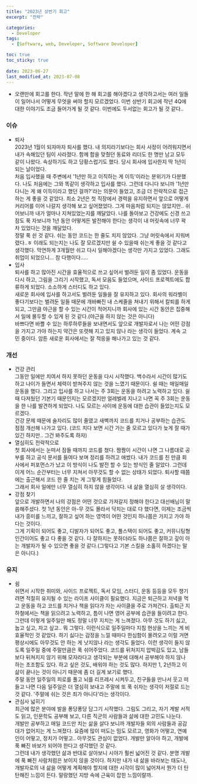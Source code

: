 ```yaml
---
title: "2023년 상반기 회고"
excerpt: "전략"

categories:
  - Developer
tags:
  - [Software, web, Developer, Software Developer]

toc: true
toc_sticky: true
 
date: 2023-06-27
last_modified_at: 2023-07-08
---
```


- 오랜만에 회고를 한다. 작년 말에 한 해 회고를 해야겠다고 생각하고서는 여러 일들이 일어나서 어떻게 무엇을 써야 할지 모르겠었다. 이번 상반기 회고에 작년 4Q에 대한 이야기도 조금 들어가게 될 것 같다. 이번에도 두서없는 회고가 될 것 같다..

### 이슈
  - 퇴사    
    2023년 1월이 되자마자 퇴사를 했다. 내 의지라기보다는 회사 사정이 어려워지면서 내가 속해있던 팀이 사라졌다. 함께 합을 맞췄던 동료와 리더도 한 명만 남고 모두 같이 나왔다. 속상하기도 하고 당황스럽기도 했다. 당시 회사에 입사한지 딱 1년이 되는 날이었다.    
    처음 입사했을 때 주변에서 '1년만 하고 이직하는 게 이득'이라는 분위기가 다분했다. 나도 처음에는 그와 똑같이 생각하고 입사를 했다. 그런데 다니다 보니까 '1년만 다니는 게 왜 이득이라고 했던 걸까?'라는 의문이 들었고, 조금 더 전략적으로 접근하는 게 좋을 것 같았다. 최소 2년은 첫 직장에서 경력을 유지하면서 앞으로 어떻게 커리어를 이어 나갈지 생각해 보고 싶어졌었다. 그게 마음처럼 되지는 않았지만..
    쉬어보니까 내가 얼마나 지쳐있었는지를 깨달았다. 나를 돌아보고 건강에도 신경 쓰고 잠도 푹 자보니까 1년 동안 어떻게든 발전해야 한다는 생각이 내 머릿속에 너무 꽉 차 있었다는 것을 깨달았다.     
    정말 푹 쉰 것 같다. 쉬는 동안 코드는 한 줄도 치지 않았다. 그냥 머릿속에서 지워버렸다..ㅎ 이래도 되는지는 나도 잘 모르겠지만 쉴 수 있을때 쉬는게 좋을 것 같다고 생각했다. 막연하게 3개월만 쉬고 다시 일해야겠다는 생각만 가지고 있었다. 그래도 취업이 되었으니... 참 다행이다.....
  - 입사    
    퇴사를 하고 많아진 시간을 효율적으로 쓰고 싶어서 벌려둔 일이 좀 있었다. 운동을 다시 하고, 그림을 그리기 시작했고, 독서 모음도 들었으며, 사이드 프로젝트에도 합류하게 되었다. 소소하게 스터디도 하고 있다.     
    새로운 회사에 입사를 하고서도 벌려둔 일들을 잘 유지하고 있다. 회사의 워라벨이 좋다기보다는 벌려둔 일들 때문에 개바빠진 내 스케줄을 쳐내기 위해서 칼퇴를 하게 되고, 그만큼 야근을 할 수 있는 시간이 적어지니까 회사에 있는 시간 동안은 집중해서 일에 몰두할 수 있게 된 것 같다.(야근을 하지 않는 것은 아니다)    
    바쁘다면 바쁠 수 있는 하루하루들을 보내면서도 앞으로 개발자로서 나는 어떤 강점을 가지고 가야 하는지 약간은 또렷해 지고 있지 않나 라는 생각이 들었다. 계속 고민 중이다.
    암튼 새로운 회사에서는 잘 적응을 해나가고 있는 것 같다.

### 개선
  - 건강 관리    
    그동안 일에만 치여서 하지 못하던 운동을 다시 시작했다. 백수라서 시간이 많기도 하고 나이가 들면서 체력이 받쳐주지 않는 것을 느꼈기 때문이다. 쉴 때는 매일매일 운동을 했다. 그리고 입사를 하고 나서는 주 3회는 운동을 하려고 노력하고 있다. 쉴 때 다져뒀던 기본기 때문인지는 모르겠지만 얼레벌레 지나고 나면 꼭 주 3회는 운동을 한 나를 발견하게 되었다. 나도 모르는 사이에 운동에 대한 습관이 들었는지도 모르겠다.    
    건강 문제 때문에 술자리도 많이 줄였고 새벽까지 코드를 치거나 공부하는 습관도 점점 개선해 나가고 있다. (코드 치다 보면 시간 가는 줄 모르고 있다가 늦게 잘 때가 있긴 하지만.. 그건 봐주도록 하자)    
  - 열심히도 전략적으로     
    첫 회사에서는 눈떠서 잠들 때까지 코드를 쳤다. 짬짬이 시간이 나면 그 나름대로 공부를 하고 공식 문서를 들여다 보며 정리를 하려고 애썼다. 내가 코드를 친 만큼 회사에서 퍼포먼스가 났고 이 방식이 나도 발전 할 수 있는 방식인 줄 알았다. 그런데 이게 어느 순간부터는 너무 지쳐서 아무것도 할 수 없는 상태가 되었다. 퇴사할 때쯤에는 출근해서 코드 한 줄 치는 게 그렇게 힘들었다.     
    그래서 회사 일에만 너무 열심히 하지 않을 생각이다. 내 삶을 열심히 살 생각이다.
  - 강점 찾기    
    앞으로 개발하면서 나의 강점은 어떤 것으로 가져갈지 정해야 한다고 대선배님이 말씀해주셨다. 첫 1년 동안은 아-무 것도 몰라서 닥치는 대로 다 했다면, 이제는 조금씩 내가 흥미를 느끼고, 잘하고 싶어 하는 영역이 어떤 것인지 하나쯤은 가지고 가야 하다는 것이다.    
    그게 기획이 되어도 좋고, 디발자가 되어도 좋고, 풀스택이 되어도 좋고, 커뮤니팅형 인간이어도 좋고 다 좋을 것 같다. 다 잘하지는 못하더라도 하나쯤은 잘하고 깊이 아는 개발자가 될 수 있으면 좋을 것 같다.(그렇다고 기본 스킬을 소홀히 하겠다는 말은 아니다.)

### 유지
  - 쉼     
    쉬면서 시작한 취미와, 사이드 프로젝트, 독서 모임, 스터디, 운동 등등을 모두 챙기려면 적절히 유지될 수 있는 라이프 사이클이 필요했다. 지금은 퇴근하고 저녁을 먹고 운동을 하고 코드를 치거나 책을 읽다가 자는 사이클을 주로 가져간다. 출퇴근 지하철에서는 책을 읽으려고 노력하고, 틈이 나면 영어 공부에 습관을 들이려고 한다.     
    그런데 이렇게 일주일만 해도 정말 너무 지치는 게 느껴졌다. 아무 것도 하기 싫고, 눕고 싶고, 자고 싶고.. 뭐 그렇다. 이런식으로 일주일마다 지침 현상을 느끼는 게 비효율적인 것 같았다. 하기 싫다는 감정을 느낄 때마다 한심함이 몰려오고 이럴 거면 평상시에도 아무것도 안 하는 게 낫지않나 라는 생각도 들었다. 이런 생각이 들지 않도록 일주일 중에 주말만큼은 푹 쉬어주었다. 코드를 뒤처지지 압박감도 있고, 남들보다 뒤쳐지지 않기 위해 모자라다고 생각되는 부분에 대해서 공부해야 하지 않나 하는 초조함도 있다. 하고 싶은 것도, 배워야 하는 것도 많다. 하지만 1, 2년하고 이 삶이 끝나는 것이 아니기 때문에 좀 더 길게 보기로 했다.     
    주말 동안 일주일의 피로를 풀고 뇌를 리프레시 시켜두고, 친구들을 만나서 웃고 떠들고 나면 다음 일주일은 더 열심히 보내고 주말에 또 푹 쉬자는 생각이 저절로 드는 것 같다. '주말에 쉬는 것은 죄가 아니다'라는 생각이다.
  - 관심사 넓히기     
    최근에 많은 분야에 발을 퐁당퐁당 담그기 시작했다. 그림도 그리고, 자기 계발 서적도 읽고, 인문학도 공부해 보고, 다른 직군의 사람들과 삶에 대한 고민도 나눈다.     
    개발만 공부하고 매일 코드만 치는 삶을 살다 보니까 개발자들 외의 사람들과 공감대가 없어지는 게 느껴졌다. 요즘에 많이 떠도는 밈도 모르고, 영화가 어떻고, 연예인이 어떻고, 정치가 어떻고.. 아무것도 관심이 없었다. 개발만 알아야 하고, 개발에 푹 빠진 바보가 되어야 한다고 생각했던 것 같다.    
    그런데 내가 생각했던 삶과 반대로 살아보니 시야가 훨씬 넓어진 것 같다. 분명 개발에 푹 빠진 사람처럼은 보이지 않을 것이다. 하지만 내가 내 삶을 바라보는 태도나, 개발자로의 내 삶을 어떻게 계획해야 할지에 대한 시각이 많이 넓어져서 뭔가 더 탄탄해진 느낌이 든다. 말랑했던 지방 속에 근육이 잡힌 느낌이랄까.
    
    

